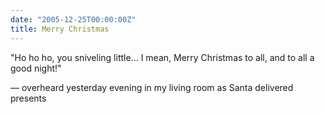 ```yaml
---
date: "2005-12-25T00:00:00Z"
title: Merry Christmas
---
```

"Ho ho ho, you sniveling little... I mean, Merry Christmas to all, and to all a good night!"

 — overheard yesterday evening in my living room as Santa delivered presents
 